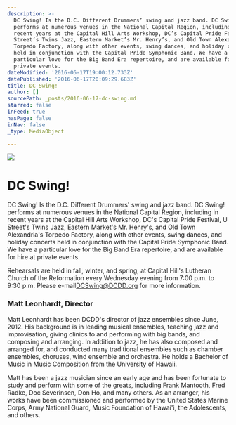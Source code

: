 ```yaml
---
description: >-
  DC Swing! Is the D.C. Different Drummers’ swing and jazz band. DC Swing!
  performs at numerous venues in the National Capital Region, including in
  recent years at the Capital Hill Arts Workshop, DC’s Capital Pride Festival, U
  Street’s Twins Jazz, Eastern Market’s Mr. Henry’s, and Old Town Alexandria’s
  Torpedo Factory, along with other events, swing dances, and holiday concerts
  held in conjunction with the Capital Pride Symphonic Band. We have a
  particular love for the Big Band Era repertoire, and are available for hire at
  private events.
dateModified: '2016-06-17T19:00:12.733Z'
datePublished: '2016-06-17T20:09:29.683Z'
title: DC Swing!
author: []
sourcePath: _posts/2016-06-17-dc-swing.md
starred: false
inFeed: true
hasPage: false
inNav: false
_type: MediaObject

---
```

![](https://the-grid-user-content.s3-us-west-2.amazonaws.com/7fd62b71-02d2-44a4-8e0a-c4770b95605c.jpg)

# DC Swing!

DC Swing! Is the D.C. Different Drummers' swing and jazz band. DC Swing! performs at numerous venues in the National Capital Region, including in recent years at the Capital Hill Arts Workshop, DC's Capital Pride Festival, U Street's Twins Jazz, Eastern Market's Mr. Henry's, and Old Town Alexandria's Torpedo Factory, along with other events, swing dances, and holiday concerts held in conjunction with the Capital Pride Symphonic Band. We have a particular love for the Big Band Era repertoire, and are available for hire at private events.

Rehearsals are held in fall, winter, and spring, at Capital Hill's Lutheran Church of the Reformation every Wednesday evening from 7:00 p.m. to 9:30 p.m. Please e-mail[DCSwing@DCDD.org][0] for more information.

### Matt Leonhardt, Director

Matt Leonhardt has been DCDD's director of jazz ensembles since June, 2012\. His background is in leading musical ensembles, teaching jazz and improvisation, giving clinics to and performing with big bands, and composing and arranging. In addition to jazz, he has also composed and arranged for, and conducted many traditional ensembles such as chamber ensembles, choruses, wind ensemble and orchestra. He holds a Bachelor of Music in Music Composition from the University of Hawaii.

Matt has been a jazz musician since an early age and has been fortunate to study and perform with some of the greats, including Frank Mantooth, Fred Radke, Doc Severinsen, Don Ho, and many others. As an arranger, his works have been commissioned and performed by the United States Marine Corps, Army National Guard, Music Foundation of Hawai'i, the Adolescents, and others.

[0]: mailto:DCSwing@dcdd.org